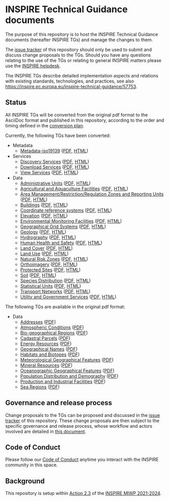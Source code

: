 # INSPIRE Technical Guidance documents

The purpose of this repository is to host the INSPIRE Technical Guidance documents (hereafter INSPIRE TGs) and manage the changes to them.

The [issue tracker](https://github.com/INSPIRE-MIF/technical-guidelines/issues) of this repository should only be used to submit and discuss change proposals to the TGs. Should you have any questions relating to the use of the TGs or relating to general INSPIRE matters please use the [INSPIRE helpdesk](https://github.com/INSPIRE-MIF/helpdesk). 

The INSPIRE TGs describe detailed implementation aspects and relations with existing standards, technologies, and practices, see also https://inspire.ec.europa.eu/inspire-technical-guidance/57753.

## Status

All INSPIRE TGs will be converted from the original pdf format to the AsciiDoc format and published in this repository, according to the order and timing defined in the [conversion plan](tg_conversion_plan.md).

Currently, the following TGs have been converted:
* Metadata
  * [Metadata-iso19139](metadata/metadata-iso19139) ([PDF](https://inspire-mif.github.io/technical-guidelines/metadata/metadata-iso19139/metadata-iso19139.pdf), [HTML](https://inspire-mif.github.io/technical-guidelines/metadata/metadata-iso19139/metadata-iso19139.html))
* Services
  * [Discovery Services](services/discovery-cws) ([PDF](https://inspire-mif.github.io/technical-guidelines/services/discovery-cws/DiscoveryServices.pdf), [HTML](https://inspire-mif.github.io/technical-guidelines/services/discovery-cws/DiscoveryServices.html))
  * [Download Services](services/download-atom-wfs) ([PDF](https://inspire-mif.github.io/technical-guidelines/services/download-atom-wfs/DownloadServices.pdf), [HTML](https://inspire-mif.github.io/technical-guidelines/services/download-atom-wfs/DownloadServices.html))
  * [View Services](services/view-wms) ([PDF](https://inspire-mif.github.io/technical-guidelines/services/view-wms/ViewServices.pdf), [HTML](https://inspire-mif.github.io/technical-guidelines/services/view-wms/ViewServices.html))
* Data
  * [Administrative Units](data/au) ([PDF](https://inspire-mif.github.io/technical-guidelines/data/au/dataspecification_au.pdf), [HTML](https://inspire-mif.github.io/technical-guidelines/data/au/dataspecification_au.html))
  * [Agricultural and Aquaculture Facilities](data/af) ([PDF](https://inspire-mif.github.io/technical-guidelines/data/af/dataspecification_af.pdf), [HTML](https://inspire-mif.github.io/technical-guidelines/data/au/dataspecification_af.html))
  * [Area Management/Restriction/Regulation Zones and Reporting Units](data/am) ([PDF](https://inspire-mif.github.io/technical-guidelines/data/am/dataspecification_am.pdf), [HTML](https://inspire-mif.github.io/technical-guidelines/data/au/dataspecification_am.html))
  * [Buildings](data/bu) ([PDF](https://inspire-mif.github.io/technical-guidelines/data/bu/dataspecification_bu.pdf), [HTML](https://inspire-mif.github.io/technical-guidelines/data/au/dataspecification_bu.html))
  * [Coordinate reference systems](data/rs) ([PDF](https://inspire-mif.github.io/technical-guidelines/data/rs/dataspecification_rs.pdf), [HTML](https://inspire-mif.github.io/technical-guidelines/data/rs/dataspecification_rs.html))
  * [Elevation](data/el) ([PDF](https://inspire-mif.github.io/technical-guidelines/data/el/dataspecification_el.pdf), [HTML](https://inspire-mif.github.io/technical-guidelines/data/el/dataspecification_el.html))
  * [Environmental Monitoring Facilities](data/ef) ([PDF](https://inspire-mif.github.io/technical-guidelines/data/ef/dataspecification_ef.pdf), [HTML](https://inspire-mif.github.io/technical-guidelines/data/ef/dataspecification_ef.html))
  * [Geographical Grid Systems](data/gg) ([PDF](https://inspire-mif.github.io/technical-guidelines/data/gg/dataspecification_gg.pdf), [HTML](https://inspire-mif.github.io/technical-guidelines/data/gg/dataspecification_gg.html))
  * [Geology](data/ge) ([PDF](https://inspire-mif.github.io/technical-guidelines/data/ge/dataspecification_ge.pdf), [HTML](https://inspire-mif.github.io/technical-guidelines/data/ge/dataspecification_ge.html))
  * [Hydrography](data/hy) ([PDF](https://inspire-mif.github.io/technical-guidelines/data/hy/dataspecification_hy.pdf), [HTML](https://inspire-mif.github.io/technical-guidelines/data/hy/dataspecification_hy.html))
  * [Human Health and Safety](data/hh) ([PDF](https://inspire-mif.github.io/technical-guidelines/data/hh/dataspecification_hh.pdf), [HTML](https://inspire-mif.github.io/technical-guidelines/data/hy/dataspecification_hh.html))
  * [Land Cover](data/lc) ([PDF](https://inspire-mif.github.io/technical-guidelines/data/lc/dataspecification_lc.pdf), [HTML](https://inspire-mif.github.io/technical-guidelines/data/lc/dataspecification_lc.html))
  * [Land Use](data/lu) ([PDF](https://inspire-mif.github.io/technical-guidelines/data/lu/dataspecification_lu.pdf), [HTML](https://inspire-mif.github.io/technical-guidelines/data/lu/dataspecification_lu.html))
  * [Natural Risk Zones](data/nz) ([PDF](https://inspire-mif.github.io/technical-guidelines/data/nz/dataspecification_nz.pdf), [HTML](https://inspire-mif.github.io/technical-guidelines/data/lu/dataspecification_nz.html))
  * [Orthoimagery](data/oi) ([PDF](https://inspire-mif.github.io/technical-guidelines/data/oi/dataspecification_oi.pdf), [HTML](https://inspire-mif.github.io/technical-guidelines/data/oi/dataspecification_oi.html))
  * [Protected Sites](data/ps) ([PDF](https://inspire-mif.github.io/technical-guidelines/data/ps/dataspecification_ps.pdf), [HTML](https://inspire-mif.github.io/technical-guidelines/data/ps/dataspecification_ps.html))
  * [Soil](data/so) ([PDF](https://inspire-mif.github.io/technical-guidelines/data/so/dataspecification_so.pdf), [HTML](https://inspire-mif.github.io/technical-guidelines/data/so/dataspecification_so.html))
  * [Species Distribution](data/sd) ([PDF](https://inspire-mif.github.io/technical-guidelines/data/sd/dataspecification_sd.pdf), [HTML](https://inspire-mif.github.io/technical-guidelines/data/sd/dataspecification_sd.html))
  * [Statistical Units](data/su) ([PDF](https://inspire-mif.github.io/technical-guidelines/data/su/dataspecification_su.pdf), [HTML](https://inspire-mif.github.io/technical-guidelines/data/su/dataspecification_su.html))
  * [Transport Networks](data/tn) ([PDF](https://inspire-mif.github.io/technical-guidelines/data/tn/dataspecification_tn.pdf), [HTML](https://inspire-mif.github.io/technical-guidelines/data/us/dataspecification_tn.html))
  * [Utility and Government Services](data/us) ([PDF](https://inspire-mif.github.io/technical-guidelines/data/us/dataspecification_us.pdf), [HTML](https://inspire-mif.github.io/technical-guidelines/data/us/dataspecification_us.html))


The following TGs are available in the original pdf format:

* Data
  * [Addresses](data/ad) ([PDF](https://inspire-mif.github.io/technical-guidelines/data/ad/dataspecification_ad.pdf))
  * [Atmospheric Conditions](data/ac-mf) ([PDF](https://inspire-mif.github.io/technical-guidelines/data/ac-mf/dataspecification_ac-mf.pdf))
  * [Bio-geographical Regions](data/br) ([PDF](https://inspire-mif.github.io/technical-guidelines/data/br/dataspecification_br.pdf))
  * [Cadastral Parcels](data/cp) ([PDF](https://inspire-mif.github.io/technical-guidelines/data/cp/dataspecification_cp.pdf))
  * [Energy Resources](data/er) ([PDF](https://inspire-mif.github.io/technical-guidelines/data/er/dataspecification_er.pdf))
  * [Geographical Names](data/gn) ([PDF](https://inspire-mif.github.io/technical-guidelines/data/gn/dataspecification_gn.pdf))
  * [Habitats and Biotopes](data/hb) ([PDF](https://inspire-mif.github.io/technical-guidelines/data/hb/dataspecification_hb.pdf))
  * [Meteorological Geographical Features](data/ac-mf) ([PDF](https://inspire-mif.github.io/technical-guidelines/data/ac-mf/dataspecification_ac-mf.pdf))
  * [Mineral Resources](data/mr) ([PDF](https://inspire-mif.github.io/technical-guidelines/data/mr/dataspecification_mr.pdf))
  * [Oceanographic Geographical Features](data/of) ([PDF](https://inspire-mif.github.io/technical-guidelines/data/of/dataspecification_of.pdf))
  * [Population Distribution and Demography](data/pd) ([PDF](https://inspire-mif.github.io/technical-guidelines/data/pd/dataspecification_pd.pdf))
  * [Production and Industrial Facilities](data/pf) ([PDF](https://inspire-mif.github.io/technical-guidelines/data/pf/dataspecification_pf.pdf))
  * [Sea Regions](data/sr) ([PDF](https://inspire-mif.github.io/technical-guidelines/data/sr/dataspecification_sr.pdf))


## Governance and release process

Change proposals to the TGs can be proposed and discussed in the [issue tracker](https://github.com/INSPIRE-MIF/technical-guidelines/issues) of this repository. These change proposals are then subject to the specific governance and release process, whose workflow and actors involved are detailed in [this document](/governance-release-process/process.md).

## Code of Conduct

Please follow our [Code of Conduct](https://github.com/INSPIRE-MIF/helpdesk/blob/main/code-of-conduct.md) anytime you interact with the INSPIRE community in this space.

## Background

This repository is setup within [Action 2.3](https://webgate.ec.europa.eu/fpfis/wikis/display/InspireMIG/Action+2.3+Simplification+of+INSPIRE+implementation) of the [INSPIRE MIWP 2021-2024](https://webgate.ec.europa.eu/fpfis/wikis/display/InspireMIG/INSPIRE+work+programme+2021-24).
